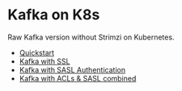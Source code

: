 # Kafka on K8s 

Raw Kafka version without Strimzi on Kubernetes.

- [Quickstart](./setup-local/README.md)
- [Kafka with SSL](./ssl/README.md)
- [Kafka with SASL Authentication](./sasl/README.md)
- [Kafka with ACLs & SASL combined](./acls/README.md)
